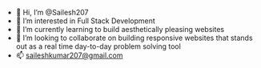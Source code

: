 - 👋 Hi, I’m @Sailesh207 
- 👀 I’m interested in Full Stack Development 
- 🌱 I’m currently learning to build aesthetically pleasing websites
- 💞️ I’m looking to collaborate on building responsive websites that stands out as a real time day-to-day problem solving tool
- 📫 saileshkumar207@gmail.com

<!---
Sailesh207/Sailesh207 is a ✨ special ✨ repository because its `README.md` (this file) appears on your GitHub profile.
You can click the Preview link to take a look at your changes.
--->
